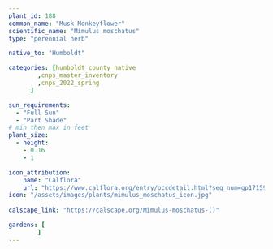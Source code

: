 ```yaml
---
plant_id: 188 
common_name: "Musk Monkeyflower"
scientific_name: "Mimulus moschatus"
type: "perennial herb"

native_to: "Humboldt"

categories: [humboldt_county_native
        ,cnps_master_inventory
        ,cnps_2022_spring
      ]

sun_requirements:
  - "Full Sun"
  - "Part Shade"
# min then max in feet
plant_size:
  - height: 
    - 0.16 
    - 1

icon_attribution: 
    name: "Calflora"
    url: "https://www.calflora.org/entry/occdetail.html?seq_num=gp17159"
icon: "/assets/images/plants/mimulus_moschatus_icon.jpg"
 
calscape_link: "https://calscape.org/Mimulus-moschatus-()"

gardens: [
        ]
---
```








